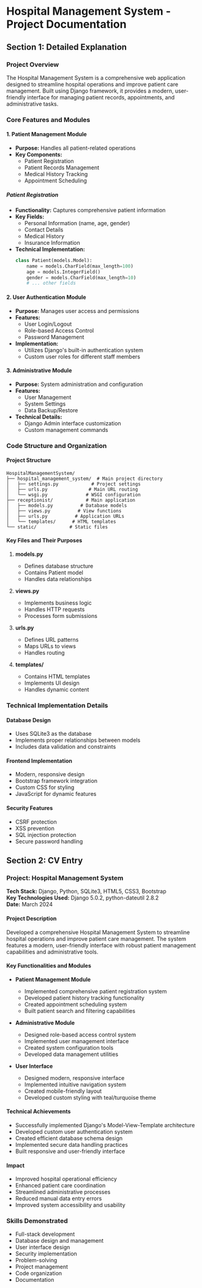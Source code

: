 # Hospital Management System - Project Documentation

## Section 1: Detailed Explanation

### Project Overview
The Hospital Management System is a comprehensive web application designed to streamline hospital operations and improve patient care management. Built using Django framework, it provides a modern, user-friendly interface for managing patient records, appointments, and administrative tasks.

### Core Features and Modules

#### 1. Patient Management Module
- **Purpose:** Handles all patient-related operations
- **Key Components:**
  - Patient Registration
  - Patient Records Management
  - Medical History Tracking
  - Appointment Scheduling

##### Patient Registration
- **Functionality:** Captures comprehensive patient information
- **Key Fields:**
  - Personal Information (name, age, gender)
  - Contact Details
  - Medical History
  - Insurance Information
- **Technical Implementation:**
  ```python
  class Patient(models.Model):
      name = models.CharField(max_length=100)
      age = models.IntegerField()
      gender = models.CharField(max_length=10)
      # ... other fields
  ```

#### 2. User Authentication Module
- **Purpose:** Manages user access and permissions
- **Features:**
  - User Login/Logout
  - Role-based Access Control
  - Password Management
- **Implementation:**
  - Utilizes Django's built-in authentication system
  - Custom user roles for different staff members

#### 3. Administrative Module
- **Purpose:** System administration and configuration
- **Features:**
  - User Management
  - System Settings
  - Data Backup/Restore
- **Technical Details:**
  - Django Admin interface customization
  - Custom management commands

### Code Structure and Organization

#### Project Structure
```
HospitalManagementSystem/
├── hospital_management_system/  # Main project directory
│   ├── settings.py            # Project settings
│   ├── urls.py               # Main URL routing
│   └── wsgi.py              # WSGI configuration
├── receptionist/            # Main application
│   ├── models.py          # Database models
│   ├── views.py          # View functions
│   ├── urls.py          # Application URLs
│   └── templates/      # HTML templates
└── static/            # Static files
```

#### Key Files and Their Purposes

1. **models.py**
   - Defines database structure
   - Contains Patient model
   - Handles data relationships

2. **views.py**
   - Implements business logic
   - Handles HTTP requests
   - Processes form submissions

3. **urls.py**
   - Defines URL patterns
   - Maps URLs to views
   - Handles routing

4. **templates/**
   - Contains HTML templates
   - Implements UI design
   - Handles dynamic content

### Technical Implementation Details

#### Database Design
- Uses SQLite3 as the database
- Implements proper relationships between models
- Includes data validation and constraints

#### Frontend Implementation
- Modern, responsive design
- Bootstrap framework integration
- Custom CSS for styling
- JavaScript for dynamic features

#### Security Features
- CSRF protection
- XSS prevention
- SQL injection protection
- Secure password handling

## Section 2: CV Entry

### Project: Hospital Management System
**Tech Stack:** Django, Python, SQLite3, HTML5, CSS3, Bootstrap  
**Key Technologies Used:** Django 5.0.2, python-dateutil 2.8.2  
**Date:** March 2024

#### Project Description
Developed a comprehensive Hospital Management System to streamline hospital operations and improve patient care management. The system features a modern, user-friendly interface with robust patient management capabilities and administrative tools.

#### Key Functionalities and Modules
- **Patient Management Module**
  - Implemented comprehensive patient registration system
  - Developed patient history tracking functionality
  - Created appointment scheduling system
  - Built patient search and filtering capabilities

- **Administrative Module**
  - Designed role-based access control system
  - Implemented user management interface
  - Created system configuration tools
  - Developed data management utilities

- **User Interface**
  - Designed modern, responsive interface
  - Implemented intuitive navigation system
  - Created mobile-friendly layout
  - Developed custom styling with teal/turquoise theme

#### Technical Achievements
- Successfully implemented Django's Model-View-Template architecture
- Developed custom user authentication system
- Created efficient database schema design
- Implemented secure data handling practices
- Built responsive and user-friendly interface

#### Impact
- Improved hospital operational efficiency
- Enhanced patient care coordination
- Streamlined administrative processes
- Reduced manual data entry errors
- Improved system accessibility and usability

### Skills Demonstrated
- Full-stack development
- Database design and management
- User interface design
- Security implementation
- Problem-solving
- Project management
- Code organization
- Documentation 